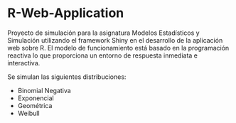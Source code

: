 # R-Web-Application
Proyecto de simulación para la asignatura Modelos Estadísticos y Simulación utilizando el framework Shiny en el desarrollo de la aplicación web sobre R. El modelo de funcionamiento está basado en la programación reactiva lo que proporciona un entorno de respuesta inmediata e interactiva.

Se simulan las siguientes distribuciones:
  - Binomial Negativa
  - Exponencial
  - Geométrica
  - Weibull
